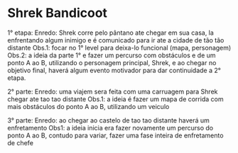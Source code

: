 # Shrek Bandicoot
 
1° etapa:
Enredo: Shrek corre pelo pântano ate chegar em sua casa, la enfrentando algum inimigo e é comunicado para ir ate a cidade de tão tão distante
Obs.1: focar no 1° level para deixa-lo funcional (mapa, personagem)
Obs.2: a ideia da parte 1° e fazer um percurso com obstáculos e de um ponto A ao B, utilizando o personagem principal, Shrek, e ao chegar no objetivo final, haverá algum evento motivador para dar continuidade a 2° etapa.

2° parte:
Enredo: uma viajem sera feita com uma carruagem para Shrek chegar ate tao tao distante
Obs.1: a ideia é fazer um mapa de corrida com mais obstáculos do ponto A ao B, utilizando um veiculo

3° parte:
Enredo: ao chegar ao castelo de tao tao distante haverá um enfretamento
Obs1: a ideia inicia era fazer novamente um percurso do ponto A ao B, contudo para variar, fazer uma fase inteira de enfretamento de chefe
